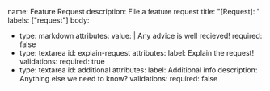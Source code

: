 name: Feature Request
description: File a feature request
title: "[Request]: "
labels: ["request"]
body:
  - type: markdown
    attributes:
      value: |
        Any advice is well recieved!
      required: false
  - type: textarea
    id: explain-request
    attributes:
      label: Explain the request!
    validations:
      required: true
  - type: textarea
    id: additional
    attributes:
      label: Additional info
      description: Anything else we need to know?
	validations:
      required: false